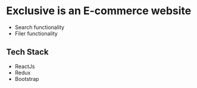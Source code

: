 # Exclusive is an E-commerce website

- Search functionality
- Filer functionality
## Tech Stack

- ReactJs
- Redux
- Bootstrap